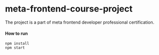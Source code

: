 # meta-frontend-course-project

The project is a part of meta frontend developer professional certification.

#### How to run

```
npm install
npm start
```

